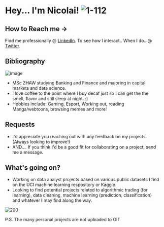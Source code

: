 # Hey... I'm Nicolai! ![1-112](https://user-images.githubusercontent.com/100568658/172650710-090bc2c0-f26c-4e9b-afb0-996409b48307.png)
## How to Reach me ->
Find me professionally @ [LinkedIn](https://www.linkedin.com/in/nicolaisoendergaarddk/).
To see how I interact.. When I do.. @ [Twitter](https://twitter.com/Nsoendergaard).

## Bibliography
![image](https://www.codewars.com/users/Nicolai1205/badges/micro)
-  MSc ZHAW studying Banking and Finance and majoring in capital markets and data science.
-  I love coffee to the point where I buy decaf just so I can get the the smell, flavor and still sleep at night. :)
-  Hobbies include: Gaming, Esport, Working out, reading Manga/webtoons, browsing memes and more!

## Requests
-  I'd appreciate you reaching out with any feedback on my projects. (Always looking to improve!)
-  AND.... If you think I'd be a good fit for collaborating on a project, send me a message.

## What's going on?
- Working on data analyst projects based on various public datasets I find on the UCI machine learning respository or Kaggle.
- Looking to find potential projects related to algorithmic trading (for learning), data cleaning, machine learning (prediction, classification) and whatever I may find along the way.

![200](https://user-images.githubusercontent.com/100568658/172659276-ad2c1b17-157d-4154-86e6-49307dc36c6e.gif)

 P.S. The many personal projects are not uploaded to GIT
